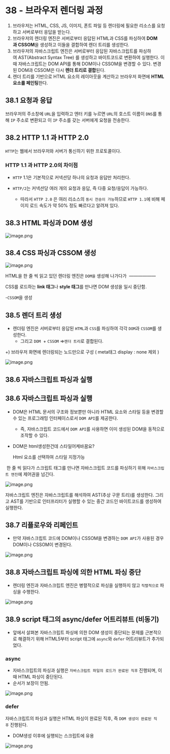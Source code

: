 # 38 - 브라우저 렌더링 과정

1. 브라우저는 HTML, CSS, JS, 이미지, 폰트 파일 등 렌더링에 필요한 리소스를 요청하고 서버로부터 응답을 받는다.
2. 브라우저의 렌더링 엔진은 서버로부터 응답된 HTML과 CSS를 파싱하여 **DOM과 CSSOM**을 생성하고 이들을 결합하여 렌더 트리를 생성한다.
3. 브라우저의 자바스크립트 엔진은 서버로부터 응답된 자바스크립트를 파싱하여 AST(Abstract Syntax Tree) 를 생성하고 바이트코드로 변환하여 실행한다. 이때 자바스크립트는 DOM API를 통해 DOM이나 CSSOM을 변경할 수 있다. 변경된 DOM과 CSSOM은 다시 **렌더 트리로 결합**된다.
4. 렌더 트리를 기반으로 HTML 요소의 레이아웃을 계산하고 브라우저 화면에 **HTML 요소를 페인팅**한다.

## **38.1 요청과 응답**

브라우저의 주소창에 `URL`을 입력하고 엔터 키를 누르면 `URL`의 호스트 이름이 `DNS`를 통해 `IP` 주소로 변환되고 이 `IP` 주소를 갖는 서버에게 요청을 전송한다.

## **38.2 HTTP 1.1 과 HTTP 2.0**

`HTTP`는 웹에서 브라우저와 서버가 통신하기 위한 프로토콜이다.

### HTTP 1.1 과 HTTP 2.0의 차이점

- `HTTP` 1.1은 기본적으로 커넥션당 하나의 요청과 응답만 처리한다.

- `HTTP/2`는 커넥션당 여러 개의 요청과 응답, 즉 다중 요청/응답이 가능하다.
    - 따라서 `HTTP 2.0` 은 여러 리소스의 `동시 전송이 가능`하므로 `HTTP 1.1`에 비해 페이지 로드 속도가 약 50% 정도 빠르다고 알려져 있다.

## **38.3 HTML 파싱과 DOM 생성**

![image.png](38%20-%20%E1%84%87%E1%85%B3%E1%84%85%E1%85%A1%E1%84%8B%E1%85%AE%E1%84%8C%E1%85%A5%20%E1%84%85%E1%85%A6%E1%86%AB%E1%84%83%E1%85%A5%E1%84%85%E1%85%B5%E1%86%BC%20%E1%84%80%E1%85%AA%E1%84%8C%E1%85%A5%E1%86%BC%20be3b175ea2d144039ccb12f58b7b6fc5/image.png)

## **38.4 CSS 파싱과 CSSOM 생성**

![image.png](38%20-%20%E1%84%87%E1%85%B3%E1%84%85%E1%85%A1%E1%84%8B%E1%85%AE%E1%84%8C%E1%85%A5%20%E1%84%85%E1%85%A6%E1%86%AB%E1%84%83%E1%85%A5%E1%84%85%E1%85%B5%E1%86%BC%20%E1%84%80%E1%85%AA%E1%84%8C%E1%85%A5%E1%86%BC%20be3b175ea2d144039ccb12f58b7b6fc5/image%201.png)

HTML을 한 줄 씩 읽고 있던 렌더링 엔진은 `DOM을` 생성해 나가다가  ——————

CSS를 로드하는 **link 태그**나 **style 태그**를 만나면 DOM 생성을 일시 중단함. 

-`CSSOM`을 생성

## 38.5 렌더 트리 생성

- 렌더링 엔진은 서버로부터 응답된 `HTML`과 `CSS`를 파싱하여 각각 `DOM`과 `CSSOM`를 생성한다.
    - 그리고 `DOM`  + `CSSOM` ⇒`렌더 트리`로 결합된다.

+)  브라우저 화면에 렌더링되는 노드만으로 구성 ( meta태그 display : none 제외 )

![image.png](38%20-%20%E1%84%87%E1%85%B3%E1%84%85%E1%85%A1%E1%84%8B%E1%85%AE%E1%84%8C%E1%85%A5%20%E1%84%85%E1%85%A6%E1%86%AB%E1%84%83%E1%85%A5%E1%84%85%E1%85%B5%E1%86%BC%20%E1%84%80%E1%85%AA%E1%84%8C%E1%85%A5%E1%86%BC%20be3b175ea2d144039ccb12f58b7b6fc5/image%202.png)

## **38.6 자바스크립트 파싱과 실행**

## 38.6 자바스크립트 파싱과 실행

- DOM은 HTML 문서의 구조와 정보뿐만 아니라 HTML 요소와 스타일 등을 변경할 수 있는 프로그래밍 인터페이스로서 `DOM API`를 제공한다.
    - 즉, 자바스크립트 코드에서 `DOM API`를 사용하면 이미 생성된 DOM을 동적으로 조작할 수 있다.

- DOM은 html생성한건데 스타일어케바꿈요?
    
    Html 요소를 선택하여 스타일 지정가능 
    

 한 줄 씩 읽다가 스크립트 태그를 만나면 자바스크립트 코드를 파싱하기 위해 `자바스크립트 엔진`에 제어권을 넘긴다.

![image.png](38%20-%20%E1%84%87%E1%85%B3%E1%84%85%E1%85%A1%E1%84%8B%E1%85%AE%E1%84%8C%E1%85%A5%20%E1%84%85%E1%85%A6%E1%86%AB%E1%84%83%E1%85%A5%E1%84%85%E1%85%B5%E1%86%BC%20%E1%84%80%E1%85%AA%E1%84%8C%E1%85%A5%E1%86%BC%20be3b175ea2d144039ccb12f58b7b6fc5/image%203.png)

자바스크립트 엔진은 자바스크립트를 해석하여 AST(추상 구문 트리)를 생성한다. 그리고 AST를 기반으로 인터프리터가 실행할 수 있는 중간 코드인 바이트코드를 생성하여 실행한다.

## 38.7 리플로우와 리페인트

- 만약 자바스크립트 코드에 DOM이나 CSSOM을 변경하는 `DOM API`가 사용된 경우 DOM이나 CSSOM이 변경된다.

![image.png](38%20-%20%E1%84%87%E1%85%B3%E1%84%85%E1%85%A1%E1%84%8B%E1%85%AE%E1%84%8C%E1%85%A5%20%E1%84%85%E1%85%A6%E1%86%AB%E1%84%83%E1%85%A5%E1%84%85%E1%85%B5%E1%86%BC%20%E1%84%80%E1%85%AA%E1%84%8C%E1%85%A5%E1%86%BC%20be3b175ea2d144039ccb12f58b7b6fc5/image%204.png)

## 38.8 자바스크립트 파싱에 의한 HTML 파싱 중단

- 렌더링 엔진과 자바스크립트 엔진은 병렬적으로 파싱을 실행하지 않고 `직렬적으로` 파싱을 수행한다.

![image.png](38%20-%20%E1%84%87%E1%85%B3%E1%84%85%E1%85%A1%E1%84%8B%E1%85%AE%E1%84%8C%E1%85%A5%20%E1%84%85%E1%85%A6%E1%86%AB%E1%84%83%E1%85%A5%E1%84%85%E1%85%B5%E1%86%BC%20%E1%84%80%E1%85%AA%E1%84%8C%E1%85%A5%E1%86%BC%20be3b175ea2d144039ccb12f58b7b6fc5/image%205.png)

## 38.9 script 태그의 async/defer 어트리뷰트 (비동기)

- 앞에서 살펴본 자바스크립트 파싱에 의한 DOM 생성이 중단되는 문제를 근본적으로 해결하기 위해 HTML5부터 script 태그에 `async`와 `defer` 어트리뷰트가 추가되었다.

### async

- 자바스크립트의 파싱과 실행은 `자바스크립트 파일의 로드가 완료된 직후` 진행되며, 이때 HTML 파싱이 중단된다.
- 순서가 보장이 안됨.

![image.png](38%20-%20%E1%84%87%E1%85%B3%E1%84%85%E1%85%A1%E1%84%8B%E1%85%AE%E1%84%8C%E1%85%A5%20%E1%84%85%E1%85%A6%E1%86%AB%E1%84%83%E1%85%A5%E1%84%85%E1%85%B5%E1%86%BC%20%E1%84%80%E1%85%AA%E1%84%8C%E1%85%A5%E1%86%BC%20be3b175ea2d144039ccb12f58b7b6fc5/image%206.png)

### **defer**

자바스크립트의 파싱과 실행은 HTML 파싱이 완료된 직후, 즉 `DOM 생성이 완료된 직후` 진행된다.

- DOM생성 이후에 실행되는 스크립트에 유용

![image.png](38%20-%20%E1%84%87%E1%85%B3%E1%84%85%E1%85%A1%E1%84%8B%E1%85%AE%E1%84%8C%E1%85%A5%20%E1%84%85%E1%85%A6%E1%86%AB%E1%84%83%E1%85%A5%E1%84%85%E1%85%B5%E1%86%BC%20%E1%84%80%E1%85%AA%E1%84%8C%E1%85%A5%E1%86%BC%20be3b175ea2d144039ccb12f58b7b6fc5/image%207.png)